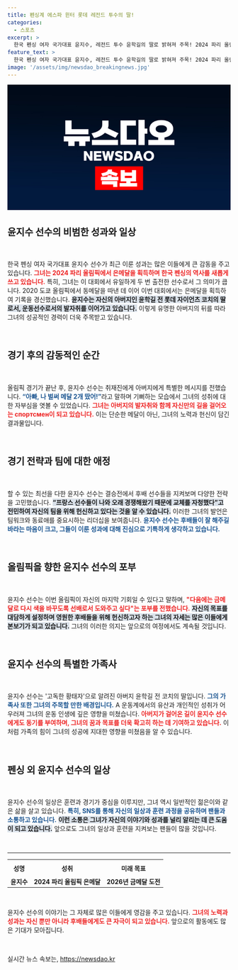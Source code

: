 ```yaml
---
title: 펜싱계 에스파 윈터 롯데 레전드 투수의 딸!
categories:
  - 스포츠
excerpt: >
  한국 펜싱 여자 국가대표 윤지수, 레전드 투수 윤학길의 딸로 밝혀져 주목! 2024 파리 올림픽에서 은메달 획득, 후배들 도와 금메달 도전할 것! 그녀의 혁신적인 스포츠 여정이 궁금하다면 클릭!
feature_text: >
  한국 펜싱 여자 국가대표 윤지수, 레전드 투수 윤학길의 딸로 밝혀져 주목! 2024 파리 올림픽에서 은메달 획득, 후배들 도와 금메달 도전할 것! 그녀의 혁신적인 스포츠 여정이 궁금하다면 클릭!
image: '/assets/img/newsdao_breakingnews.jpg'
---
```


<p><img src="/assets/img/newsdao_breakingnews.jpg" alt="pcversion 속보" /></p>

<h2 data-ke-size="size26">윤지수 선수의 비범한 성과와 일상</h2>

<p data-ke-size="size16">&nbsp;</p>

<p data-ke-size="size16">한국 펜싱 여자 국가대표 윤지수 선수가 최근 이룬 성과는 많은 이들에게 큰 감동을 주고 있습니다. <b><span style="color: #ee2323;">그녀는 2024 파리 올림픽에서 은메달을 획득하며 한국 펜싱의 역사를 새롭게 쓰고 있습니다.</span></b> 특히, 그녀는 이 대회에서 유일하게 두 번 출전한 선수로서 그 의미가 큽니다. 2020 도쿄 올림픽에서 동메달을 따낸 데 이어 이번 대회에서는 은메달을 획득하여 기록을 경신했습니다. <b><span style="background-color: #21538527;">윤지수는 자신의 아버지인 윤학길 전 롯데 자이언츠 코치의 딸로서, 운동선수로서의 발자취를 이어가고 있습니다.</span></b> 이렇게 유명한 아버지의 뒤를 따라 그녀의 성공적인 경력이 더욱 주목받고 있습니다.</p>

<p data-ke-size="size16">&nbsp;</p>

<h2 data-ke-size="size26">경기 후의 감동적인 순간</h2>

<p data-ke-size="size16">&nbsp;</p>

<p data-ke-size="size16">올림픽 경기가 끝난 후, 윤지수 선수는 취재진에게 아버지에게 특별한 메시지를 전했습니다. <b><span style="color: #1a5490;">“아빠, 나 벌써 메달 2개 땄어!”</span></b>라고 말하며 기뻐하는 모습에서 그녀의 성취에 대한 자부심을 엿볼 수 있었습니다. <b><span style="color: #ee2323;">그녀는 아버지의 발자취와 함께 자신만의 길을 걸어오는 спортсмен이 되고 있습니다.</span></b> 이는 단순한 메달이 아닌, 그녀의 노력과 헌신이 담긴 결과물입니다.</p>

<p data-ke-size="size16">&nbsp;</p>

<h2 data-ke-size="size26">경기 전략과 팀에 대한 애정</h2>

<p data-ke-size="size16">&nbsp;</p>

<p data-ke-size="size16">할 수 있는 최선을 다한 윤지수 선수는 결승전에서 후배 선수들을 지켜보며 다양한 전략을 고민했습니다. <b><span style="background-color: #21538527;">“프랑스 선수들이 나와 오래 경쟁해왔기 때문에 교체를 자청했다”고 전민하여 자신의 팀을 위해 헌신하고 있다는 것을 알 수 있습니다.</span></b> 이러한 그녀의 발언은 팀워크와 동료애를 중요시하는 리더십을 보여줍니다. <b><span style="color: #1a5490;">윤지수 선수는 후배들이 잘 해주길 바라는 마음이 크고, 그들이 이룬 성과에 대해 진심으로 기특하게 생각하고 있습니다.</span></b></p>

<p data-ke-size="size16">&nbsp;</p>

<h2 data-ke-size="size26">올림픽을 향한 윤지수 선수의 포부</h2>

<p data-ke-size="size16">&nbsp;</p>

<p data-ke-size="size16">윤지수 선수는 이번 올림픽이 자신의 마지막 기회일 수 있다고 말하며, <b><span style="color: #ee2323;">"다음에는 금메달로 다시 색을 바꾸도록 선배로서 도와주고 싶다"는 포부를 전했습니다.</span></b> <b><span style="background-color: #21538527;">자신의 목표를 대담하게 설정하며 영원한 후배들을 위해 헌신하고자 하는 그녀의 자세는 많은 이들에게 본보기가 되고 있습니다.</span></b> 그녀의 이러한 의지는 앞으로의 여정에서도 계속될 것입니다.</p>

<p data-ke-size="size16">&nbsp;</p>

<h2 data-ke-size="size26">윤지수 선수의 특별한 가족사</h2>

<p data-ke-size="size16">&nbsp;</p>

<p data-ke-size="size16">윤지수 선수는 '고독한 황태자'으로 알려진 아버지 윤학길 전 코치의 딸입니다. <b><span style="color: #1a5490;">그의 가족사 또한 그녀의 주목할 만한 배경입니다.</span></b> A 운동계에서의 유산과 개인적인 성취가 어우러져 그녀의 운동 인생에 깊은 영향을 미쳤습니다. <b><span style="color: #ee2323;">아버지가 걸어온 길이 윤지수 선수에게도 동기를 부여하며, 그녀의 꿈과 목표를 더욱 확고히 하는 데 기여하고 있습니다.</span></b> 이처럼 가족의 힘이 그녀의 성공에 지대한 영향을 미쳤음을 알 수 있습니다.</p>

<p data-ke-size="size16">&nbsp;</p>

<h2 data-ke-size="size26">펜싱 외 윤지수 선수의 일상</h2>

<p data-ke-size="size16">&nbsp;</p>

<p data-ke-size="size16">윤지수 선수의 일상은 훈련과 경기가 중심을 이루지만, 그녀 역시 일반적인 젊은이와 같은 삶을 살고 있습니다. <b><span style="color: #1a5490;">특히, SNS를 통해 자신의 일상과 훈련 과정을 공유하며 팬들과 소통하고 있습니다.</span></b> <b><span style="background-color: #21538527;">이런 소통은 그녀가 자신의 이야기와 성과를 널리 알리는 데 큰 도움이 되고 있습니다.</span></b> 앞으로도 그녀의 일상과 훈련을 지켜보는 팬들이 많을 것입니다.</p>

<p data-ke-size="size16">&nbsp;</p>

<hr />

<table style="width: 100%;">
    <tr>
        <th style="text-align: center; height: 30px;"><b>성명</b></th>
        <th style="text-align: center; height: 30px;"><b>성취</b></th>
        <th style="text-align: center; height: 30px;"><b>미래 목표</b></th>
    </tr>
    <tr>
        <td style="text-align: center; height: 17px;"><b>윤지수</b></td>
        <td style="text-align: center; height: 17px;"><b>2024 파리 올림픽 은메달</b></td>
        <td style="text-align: center; height: 17px;"><b>2026년 금메달 도전</b></td>
    </tr>
</table>

<p data-ke-size="size16">&nbsp;</p>

<p data-ke-size="size16">윤지수 선수의 이야기는 그 자체로 많은 이들에게 영감을 주고 있습니다. <b><span style="color: #ee2323;">그녀의 노력과 성과는 자신 뿐만 아니라 후배들에게도 큰 자극이 되고 있습니다.</span></b> 앞으로의 활동에도 많은 기대가 모아집니다.</p>

<p data-ke-size="size16">&nbsp;</p>
실시간 뉴스 속보는, <a href="https://newsdao.kr" rel="dofollow">https://newsdao.kr</a>


